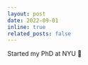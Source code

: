 ```yaml
---
layout: post
date: 2022-09-01
inline: true
related_posts: false
---
```


Started my PhD at NYU :slightly_smiling_face:
